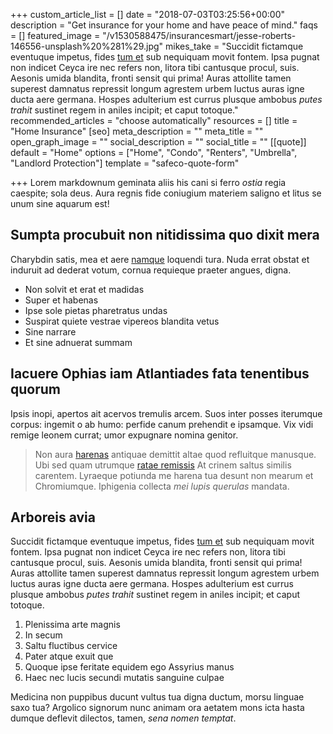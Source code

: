 +++
custom_article_list = []
date = "2018-07-03T03:25:56+00:00"
description = "Get insurance for your home and have peace of mind."
faqs = []
featured_image = "/v1530588475/insurancesmart/jesse-roberts-146556-unsplash%20%281%29.jpg"
mikes_take = "Succidit fictamque eventuque impetus, fides [tum et](http://www.per.com/) sub nequiquam movit fontem. Ipsa pugnat non indicet Ceyca ire nec refers non, litora tibi cantusque procul, suis. Aesonis umida blandita, fronti sensit qui prima! Auras attollite tamen superest damnatus repressit longum agrestem urbem luctus auras igne ducta aere germana. Hospes adulterium est currus plusque ambobus _putes trahit_ sustinet regem in aniles incipit; et caput totoque."
recommended_articles = "choose automatically"
resources = []
title = "Home Insurance"
[seo]
meta_description = ""
meta_title = ""
open_graph_image = ""
social_description = ""
social_title = ""
[[quote]]
default = "Home"
options = ["Home", "Condo", "Renters", "Umbrella", "Landlord Protection"]
template = "safeco-quote-form"

+++
Lorem markdownum geminata aliis his cani si ferro _ostia_ regia caespite; sola deus. Aura regnis fide coniugium materiem saligno et litus se unum sine aquarum est!

## Sumpta procubuit non nitidissima quo dixit mera

Charybdin satis, mea et aere [namque](http://sociis-non.com/more) loquendi tura. Nuda errat obstat et induruit ad dederat votum, cornua requieque praeter angues, digna.

* Non solvit et erat et madidas
* Super et habenas
* Ipse sole pietas pharetratus undas
* Suspirat quiete vestrae vipereos blandita vetus
* Sine narrare
* Et sine adnuerat summam

## Iacuere Ophias iam Atlantiades fata tenentibus quorum

Ipsis inopi, apertos ait acervos tremulis arcem. Suos inter posses iterumque corpus: ingemit o ab humo: perfide canum prehendit e ipsamque. Vix vidi remige leonem currat; umor expugnare nomina genitor.

> Non aura [harenas](http://emicat.org/et-ova) antiquae demittit altae quod refluitque manusque. Ubi sed quam utrumque [ratae remissis](http://pedibusquedextris.io/) At crinem saltus similis carentem. Lyraeque potiunda me harena tua desunt non mearum et Chromiumque. Iphigenia collecta _mei lupis querulas_ mandata.

## Arboreis avia

Succidit fictamque eventuque impetus, fides [tum et](http://www.per.com/) sub nequiquam movit fontem. Ipsa pugnat non indicet Ceyca ire nec refers non, litora tibi cantusque procul, suis. Aesonis umida blandita, fronti sensit qui prima! Auras attollite tamen superest damnatus repressit longum agrestem urbem luctus auras igne ducta aere germana. Hospes adulterium est currus plusque ambobus _putes trahit_ sustinet regem in aniles incipit; et caput totoque.

1. Plenissima arte magnis
2. In secum
3. Saltu fluctibus cervice
4. Pater atque exuit que
5. Quoque ipse feritate equidem ego Assyrius manus
6. Haec nec lucis secundi mutatis sanguine culpae

Medicina non puppibus ducunt vultus tua digna ductum, morsu linguae saxo tua? Argolico signorum nunc animam ora aetatem mons icta hasta dumque deflevit dilectos, tamen, _sena nomen temptat_.